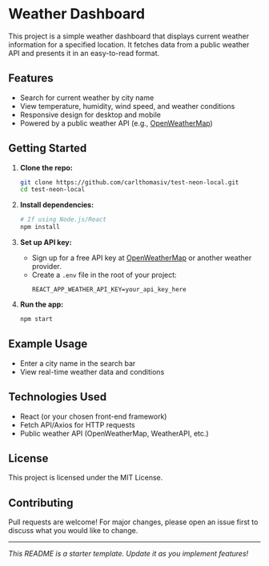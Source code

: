# Weather Dashboard

This project is a simple weather dashboard that displays current weather information for a specified location. It fetches data from a public weather API and presents it in an easy-to-read format.

## Features

- Search for current weather by city name
- View temperature, humidity, wind speed, and weather conditions
- Responsive design for desktop and mobile
- Powered by a public weather API (e.g., [OpenWeatherMap](https://openweathermap.org/api))

## Getting Started

1. **Clone the repo:**
   ```bash
   git clone https://github.com/carlthomasiv/test-neon-local.git
   cd test-neon-local
   ```

2. **Install dependencies:**
   ```bash
   # If using Node.js/React
   npm install
   ```

3. **Set up API key:**
   - Sign up for a free API key at [OpenWeatherMap](https://openweathermap.org/api) or another weather provider.
   - Create a `.env` file in the root of your project:
     ```
     REACT_APP_WEATHER_API_KEY=your_api_key_here
     ```

4. **Run the app:**
   ```bash
   npm start
   ```

## Example Usage

- Enter a city name in the search bar
- View real-time weather data and conditions

## Technologies Used

- React (or your chosen front-end framework)
- Fetch API/Axios for HTTP requests
- Public weather API (OpenWeatherMap, WeatherAPI, etc.)

## License

This project is licensed under the MIT License.

## Contributing

Pull requests are welcome! For major changes, please open an issue first to discuss what you would like to change.

---

*This README is a starter template. Update it as you implement features!*
